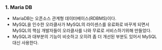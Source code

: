 ### 1. Maria DB



- MariaDB는 오픈소스 관계형 데이터베이스(RDBMS)이다.
- MySQL을 인수한 오라클사가 MySQL의 라이센스를 유료화로 바꾸게 되면서 MySQL의 핵심 개발자들이 오라클사를 나와 무료로 서비스하기위해 만들었다.
- MySQL과 대부분의 기능이 비슷하고 오히려 좀 더 개선된 부분도 있어서 MySQL 대신 사용한다.